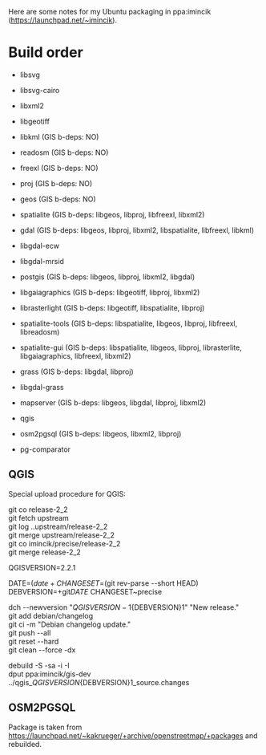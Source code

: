 Here are some notes for my Ubuntu packaging in ppa:imincik (https://launchpad.net/~imincik).

# Build order

* libsvg
* libsvg-cairo
* libxml2
* libgeotiff
* libkml (GIS b-deps: NO)
* readosm (GIS b-deps: NO)
* freexl (GIS b-deps: NO)

* proj (GIS b-deps: NO)
* geos (GIS b-deps: NO)

* spatialite (GIS b-deps: libgeos, libproj, libfreexl, libxml2)

* gdal (GIS b-deps: libgeos, libproj, libxml2, libspatialite, libfreexl, libkml)
* libgdal-ecw
* libgdal-mrsid

* postgis (GIS b-deps: libgeos, libproj, libxml2, libgdal)

* libgaiagraphics (GIS b-deps: libgeotiff, libproj, libxml2)
* librasterlight (GIS b-deps: libgeotiff, libspatialite, libproj)
* spatialite-tools (GIS b-deps: libspatialite, libgeos, libproj, libfreexl, libreadosm)
* spatialite-gui (GIS b-deps: libspatialite, libgeos, libproj, librasterlite, libgaiagraphics, libfreexl, libxml2)

* grass (GIS b-deps: libgdal, libproj)
* libgdal-grass

* mapserver (GIS b-deps: libgeos, libgdal, libproj, libxml2)
* qgis
* osm2pgsql (GIS b-deps: libgeos, libxml2, libproj)
* pg-comparator


## QGIS
Special upload procedure for QGIS:

git co release-2_2  
git fetch upstream  
git log ..upstream/release-2_2  
git merge upstream/release-2_2  
git co imincik/precise/release-2_2  
git merge release-2_2  

QGISVERSION=2.2.1  

DATE=$(date +%Y%m%d)  
CHANGESET=$(git rev-parse --short HEAD)  
DEBVERSION=+git$DATE~$CHANGESET~precise  

dch --newversion "${QGISVERSION}-1${DEBVERSION}1" "New release."  
git add debian/changelog  
git ci -m "Debian changelog update."  
git push --all  
git reset --hard  
git clean --force -dx  

debuild -S -sa -i -I  
dput ppa:imincik/gis-dev ../qgis_${QGISVERSION}${DEBVERSION}1_source.changes

## OSM2PGSQL
Package is taken from https://launchpad.net/~kakrueger/+archive/openstreetmap/+packages and rebuilded.
